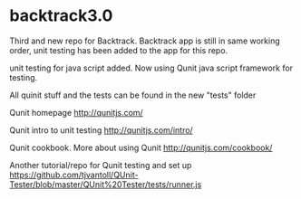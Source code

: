 backtrack3.0
============

Third and new repo for Backtrack. Backtrack app is still in same working order, unit testing has been added to the app for this repo.

unit testing for java script added. Now using Qunit java script framework for testing. 

All quinit stuff and the tests can be found in the new "tests" folder

Qunit homepage http://qunitjs.com/

Qunit intro to unit testing http://qunitjs.com/intro/

Qunit cookbook. More about using Qunit http://qunitjs.com/cookbook/

Another tutorial/repo for Qunit testing and set up https://github.com/tjvantoll/QUnit-Tester/blob/master/QUnit%20Tester/tests/runner.js

